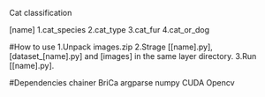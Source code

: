 Cat classification


[name]
1.cat_species
2.cat_type
3.cat_fur
4.cat_or_dog


#How to use
1.Unpack images.zip
2.Strage [[name].py], [dataset_[name].py] and [images] in the same layer directory.
3.Run [[name].py].


#Dependencies
chainer
BriCa
argparse
numpy
CUDA
Opencv